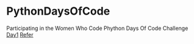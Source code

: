 # PythonDaysOfCode
Participating in the Women Who Code Phython Days Of Code Challenge
[Day1](https://github.com/psomepalli3/PythonDaysOfCode/blob/main/day1.py)  [Refer](https://www.freecodecamp.org/news/swapping-values-of-two-variables-without-a-temporary-variable-in-python/#:~:text=How%20to%20Swap%20Variables%20in%20Python%20Using%20the%20XOR%20Bitwise,the%20individual%20bits%20of%20numbers.)
